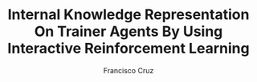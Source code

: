 ---
paperId: 16
author: Francisco Cruz
publicationauthor: Cruz, F. 
title: Internal Knowledge Representation On Trainer Agents By Using Interactive Reinforcement Learning
pdf: Poster_Francisco_Cruz_2.pdf
poster: --
alt: --
type: Poster
topic: Robotics
link: https://research.latinxinai.org/papers/neurips/2018/pdf/Poster_Francisco_Cruz_2.pdf
conference: neurips
year: 2018
tags: neurips-2018
location: Montreal, Canada
---